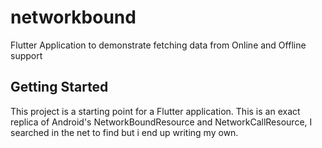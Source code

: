 # networkbound

Flutter Application to demonstrate fetching data from Online and Offline support

## Getting Started

This project is a starting point for a Flutter application.
This is an exact replica of Android's NetworkBoundResource and NetworkCallResource,
I searched in the net to find but i end up writing my own. 
